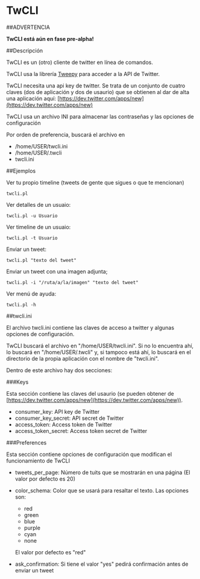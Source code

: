 TwCLI
=====

##ADVERTENCIA

**TwCLI está aún en fase pre-alpha!** 

##Descripción

TwCLI es un (otro) cliente de twitter en línea de comandos.

TwCLI usa la librería [Tweepy](http://www.tweepy.org/) para acceder a la API de Twitter.

TwCLI necesita una api key de twitter. Se trata de un conjunto de cuatro claves (dos de aplicación y dos de usaurio) que se obtienen al dar de alta una aplicación aquí: [https://dev.twitter.com/apps/new](https://dev.twitter.com/apps/new)

TwCLI usa un archivo INI para almacenar las contraseñas y las opciones de configuración

Por orden de preferencia, buscará el archivo en

* /home/USER/twcli.ini
* /home/USER/.twcli
* twcli.ini

##Ejemplos

Ver tu propio timeline (tweets de gente que sigues o que te mencionan)

`twcli.pl`

Ver detalles de un usuaio:

`twcli.pl -u Usuario`

Ver timeline de un usuaio:

`twcli.pl -t Usuario`

Enviar un tweet:

`twcli.pl "texto del tweet"`

Enviar un tweet con una imagen adjunta;

`twcli.pl -i "/ruta/a/la/imagen" "texto del tweet"`

Ver menú de ayuda:

`twcli.pl -h`


##twcli.ini

El archivo twcli.ini contiene las claves de acceso a twitter y algunas opciones de configuración.

TwCLI buscará el archivo en "/home/USER/twcli.ini". Si no lo encuentra ahí, lo buscará en "/home/USER/.twcli" y, si tampoco está ahí, lo buscará en el directorio de la propia aplicación con el nombre de "twcli.ini".

Dentro de este archivo hay dos secciones:

###Keys

Esta sección contiene las claves del usaurio (se pueden obtener de [https://dev.twitter.com/apps/new](https://dev.twitter.com/apps/new)).

* consumer_key: API key de Twitter
* consumer_key_secret: API secret de Twitter
* access_token: Access token de Twitter
* access_token_secret: Access token secret de Twitter

###Preferences

Esta sección contiene opciones de configuración que modifican el funcionamiento de TwCLI

* tweets_per_page: Número de tuits que se mostrarán en una página (El valor por defecto es 20)

* color_schema: Color que se usará para resaltar el texto. Las opciones son:
  * red
  * green
  * blue
  * purple
  * cyan
  * none

  El valor por defecto es "red"

* ask_confirmation: Si tiene el valor "yes" pedirá confirmación antes de enviar un tweet

